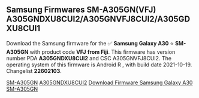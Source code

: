 <h2>Samsung Firmwares SM-A305GN(VFJ) A305GNDXU8CUI2/A305GNVFJ8CUI2/A305GDXU8CUI1</h2>
Download the Samsung firmware for the ✅ <strong>Samsung Galaxy A30 </strong> ⭐ <strong>SM-A305GN</strong> with product code <strong>VFJ</strong> <strong> from Fiji</strong>. This firmware has version number PDA <strong>A305GNDXU8CUI2</strong> and CSC A305GNVFJ8CUI2. The operating system of this firmware is Android R , with build date 2021-10-19. Changelist <strong>22602103</strong>.


[SM-A305GN](https://samfirm.shop/samsung/model/SM-A305GN)
[A305GNDXU8CUI2](https://samfirm.shop/samsung/pda/A305GNDXU8CUI2)
[Download Firmware Samsung Galaxy A30 SM-A305GN](https://samfirm.shop/samsung/firmware/467468)
